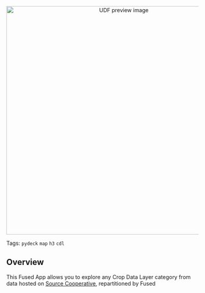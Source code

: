<!--fused:preview-->
<p align="center"><img src="https://fused-image-assets.s3.amazonaws.com/a264447f-3e9e-4c0f-b5fb-53a2d991d5d5/thumbnail" width="600" alt="UDF preview image"></p>

<!--fused:tags-->
Tags: `pydeck` `map` `h3` `cdl`

<!--fused:readme-->
## Overview

This Fused App allows you to explore any Crop Data Layer category from data hosted on [Source Cooperative](https://source.coop/fused/hex/release_2025_04_beta/cdl), repartitioned by Fused
